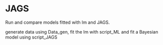 # JAGS

Run and compare models fitted with lm and JAGS.

generate data using Data_gen, fit the lm with script_ML and fit a Bayesian model using script_JAGS 